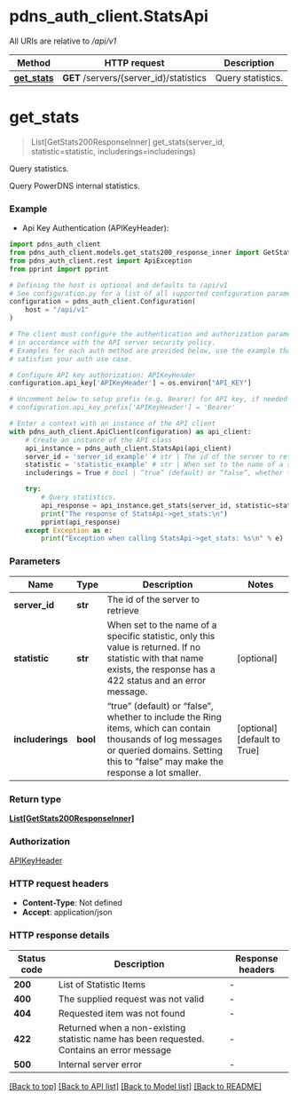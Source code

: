 # pdns_auth_client.StatsApi

All URIs are relative to */api/v1*

Method | HTTP request | Description
------------- | ------------- | -------------
[**get_stats**](StatsApi.md#get_stats) | **GET** /servers/{server_id}/statistics | Query statistics.


# **get_stats**
> List[GetStats200ResponseInner] get_stats(server_id, statistic=statistic, includerings=includerings)

Query statistics.

Query PowerDNS internal statistics.

### Example

* Api Key Authentication (APIKeyHeader):

```python
import pdns_auth_client
from pdns_auth_client.models.get_stats200_response_inner import GetStats200ResponseInner
from pdns_auth_client.rest import ApiException
from pprint import pprint

# Defining the host is optional and defaults to /api/v1
# See configuration.py for a list of all supported configuration parameters.
configuration = pdns_auth_client.Configuration(
    host = "/api/v1"
)

# The client must configure the authentication and authorization parameters
# in accordance with the API server security policy.
# Examples for each auth method are provided below, use the example that
# satisfies your auth use case.

# Configure API key authorization: APIKeyHeader
configuration.api_key['APIKeyHeader'] = os.environ["API_KEY"]

# Uncomment below to setup prefix (e.g. Bearer) for API key, if needed
# configuration.api_key_prefix['APIKeyHeader'] = 'Bearer'

# Enter a context with an instance of the API client
with pdns_auth_client.ApiClient(configuration) as api_client:
    # Create an instance of the API class
    api_instance = pdns_auth_client.StatsApi(api_client)
    server_id = 'server_id_example' # str | The id of the server to retrieve
    statistic = 'statistic_example' # str | When set to the name of a specific statistic, only this value is returned. If no statistic with that name exists, the response has a 422 status and an error message.  (optional)
    includerings = True # bool | “true” (default) or “false”, whether to include the Ring items, which can contain thousands of log messages or queried domains. Setting this to ”false” may make the response a lot smaller. (optional) (default to True)

    try:
        # Query statistics.
        api_response = api_instance.get_stats(server_id, statistic=statistic, includerings=includerings)
        print("The response of StatsApi->get_stats:\n")
        pprint(api_response)
    except Exception as e:
        print("Exception when calling StatsApi->get_stats: %s\n" % e)
```



### Parameters


Name | Type | Description  | Notes
------------- | ------------- | ------------- | -------------
 **server_id** | **str**| The id of the server to retrieve | 
 **statistic** | **str**| When set to the name of a specific statistic, only this value is returned. If no statistic with that name exists, the response has a 422 status and an error message.  | [optional] 
 **includerings** | **bool**| “true” (default) or “false”, whether to include the Ring items, which can contain thousands of log messages or queried domains. Setting this to ”false” may make the response a lot smaller. | [optional] [default to True]

### Return type

[**List[GetStats200ResponseInner]**](GetStats200ResponseInner.md)

### Authorization

[APIKeyHeader](../README.md#APIKeyHeader)

### HTTP request headers

 - **Content-Type**: Not defined
 - **Accept**: application/json

### HTTP response details

| Status code | Description | Response headers |
|-------------|-------------|------------------|
**200** | List of Statistic Items |  -  |
**400** | The supplied request was not valid |  -  |
**404** | Requested item was not found |  -  |
**422** | Returned when a non-existing statistic name has been requested. Contains an error message |  -  |
**500** | Internal server error |  -  |

[[Back to top]](#) [[Back to API list]](../README.md#documentation-for-api-endpoints) [[Back to Model list]](../README.md#documentation-for-models) [[Back to README]](../README.md)

